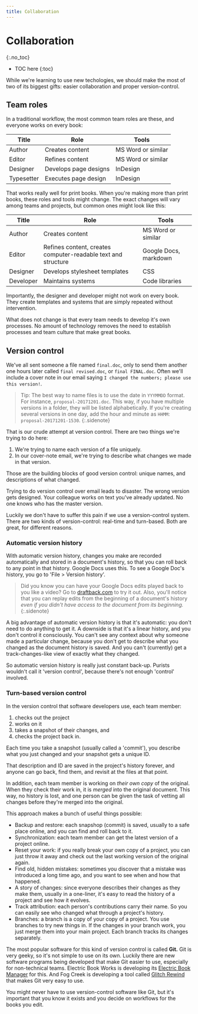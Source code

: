 ```yaml
---
title: Collaboration
---
```


# Collaboration
{:.no_toc}

* TOC here
{:toc}

While we're learning to use new techologies, we should make the most of two of its biggest gifts: easier collaboration and proper version-control.

## Team roles

In a traditional workflow, the most common team roles are these, and everyone works on every book:

|   Title    |          Role         |       Tools        |
|------------|-----------------------|--------------------|
| Author     | Creates content       | MS Word or similar |
| Editor     | Refines content       | MS Word or similar |
| Designer   | Develops page designs | InDesign           |
| Typesetter | Executes page design  | InDesign           |

That works really well for print books. When you're making more than print books, these roles and tools might change. The exact changes will vary among teams and projects, but common ones might look like this:

|   Title   |                              Role                             |         Tools         |
|-----------|---------------------------------------------------------------|-----------------------|
| Author    | Creates content                                               | MS Word or similar    |
| Editor    | Refines content, creates computer-readable text and structure | Google Docs, markdown |
| Designer  | Develops stylesheet templates                                 | CSS                   |
| Developer | Maintains systems                                             | Code libraries        |

Importantly, the designer and developer might not work on every book. They create templates and systems that are simply repeated without intervention.

What does not change is that every team needs to develop it's own processes. No amount of technology removes the need to establish processes and team culture that make great books.

## Version control

We've all sent someone a file named `final.doc`, only to send them another one hours later called `final revised.doc`, or `final FINAL.doc`. Often we'll include a cover note in our email saying `I changed the numbers; please use this version!`.

> Tip: The best way to name files is to use the date in `YYYMMDD` format. For instance, `proposal-20171201.doc`. This way, if you have multiple versions in a folder, they will be listed alphabetically. If you're creating several versions in one day, add the hour and minute as `HHMM`: `proposal-20171201-1530`.
{:.sidenote}

That is our crude attempt at version control. There are two things we're trying to do here:

1. We're trying to name each version of a file uniquely.
2. In our cover-note email, we're trying to describe what changes we made in that version.

Those are the building blocks of good version control: unique names, and descriptions of what changed.

Trying to do version control over email leads to disaster. The wrong version gets designed. Your colleague works on text you've already updated. No one knows who has the master version.

Luckily we don't have to suffer this pain if we use a version-control system. There are two kinds of version-control: real-time and turn-based. Both are great, for different reasons.

### Automatic version history

With automatic version history, changes you make are recorded automatically and stored in a document's history, so that you can roll back to any point in that history. Google Docs uses this. To see a Google Doc's history, you go to 'File > Version history'.

> Did you know you can have your Google Docs edits played back to you like a video? Go to [draftback.com](http://draftback.com/) to try it out. Also, you'll notice that you can replay edits from the beginning of a document's history *even if you didn't have access to the document from its beginning.*
{:.sidenote}

A big advantage of automatic version history is that it's automatic: you don't need to do anything to get it. A downside is that it's a linear history, and you don't control it consciously. You can't see any context about why someone made a particular change, because you don't get to describe what you changed as the document history is saved. And you can't (currently) get a track-changes-like view of exactly what they changed.

So automatic version history is really just constant back-up. Purists wouldn't call it 'version control', because there's not enough 'control' involved.

### Turn-based version control

In the version control that software developers use, each team member:

1. checks out the project
2. works on it
3. takes a snapshot of their changes, and
4. checks the project back in.

Each time you take a snapshot (usually called a 'commit'), you describe what you just changed and your snapshot gets a unique ID.

That description and ID are saved in the project's history forever, and anyone can go back, find them, and revisit at the files at that point.

In addition, each team member is working on *their own copy* of the original. When they check their work in, it is *merged* into the original document. This way, no history is lost, and one person can be given the task of vetting all changes before they're merged into the original.

This approach makes a bunch of useful things possible:

- Backup and restore: each snapshop (commit) is saved, usually to a safe place online, and you can find and roll back to it.
- Synchronization: each team member can get the latest version of a project online.
- Reset your work: if you really break your own copy of a project, you can just throw it away and check out the last working version of the original again.
- Find old, hidden mistakes: sometimes you discover that a mistake was introduced a long time ago, and you want to see when and how that happened.
- A story of changes: since everyone describes their changes as they make them, usually in a one-liner, it's easy to read the history of a project and see how it evolves.
- Track attribution: each person's contributions carry their name. So you can easily see who changed what through a project's history.
- Branches: a branch is a copy of your copy of a project. You use branches to try new things in. If the changes in your branch work, you just merge them into your main project. Each branch tracks its changes separately.

The most popular software for this kind of version control is called **Git.** Git is very geeky, so it's not simple to use on its own. Luckily there are new software programs being developed that make Git easier to use, especially for non-technical teams. Electric Book Works is developing its [Electric Book Manager](https://electricbookworks.github.io/electric-book-gui/) for this. And Fog Creek is developing a tool called [Glitch Rewind](https://medium.com/glitch/reinventing-version-control-with-glitch-rewind-914c350da442) that makes Git very easy to use.

You might never have to use version-control software like Git, but it's important that you know it exists and you decide on workflows for the books you edit.

